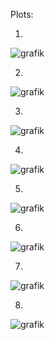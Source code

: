 Plots:

1.
![grafik](https://user-images.githubusercontent.com/83080037/152678116-1d5b1d49-e7f1-4a77-bb62-657405bb688a.png)

2.
![grafik](https://user-images.githubusercontent.com/83080037/152678125-4efbc03d-14a5-42d6-b821-19908142e20e.png)

3.
![grafik](https://user-images.githubusercontent.com/83080037/152678129-2ac0ae5c-5e97-4054-8c71-6418f51bc2f6.png)

4.
![grafik](https://user-images.githubusercontent.com/83080037/152678134-687af1a3-08a3-42c3-b4f8-a44d0078fe39.png)

5.
![grafik](https://user-images.githubusercontent.com/83080037/152678141-e7059a0d-ded4-451f-8d76-39beca0b8e67.png)

6.
![grafik](https://user-images.githubusercontent.com/83080037/152678145-cf7df844-9b82-48aa-88a5-1dd9c3c47f5b.png)

7.
![grafik](https://user-images.githubusercontent.com/83080037/152678147-1cb1e873-3f9e-41cf-9d35-cb62a962ef7d.png)

8.
![grafik](https://user-images.githubusercontent.com/83080037/152678151-cb53e6e5-f2c2-4304-94d2-b11de62f7b4a.png)
